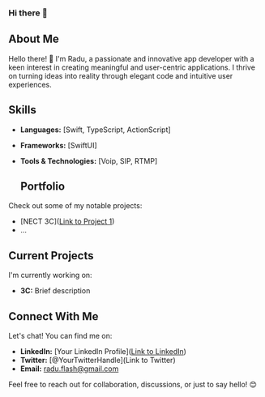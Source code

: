 ### Hi there 👋

<!--
**radubirsan/radubirsan** is a ✨ _special_ ✨ repository because its `README.md` (this file) appears on your GitHub profile.

Here are some ideas to get you started:

- 🔭 I’m currently working on ...
- 🌱 I’m currently learning ...
- 👯 I’m looking to collaborate on ...
- 🤔 I’m looking for help with ...
- 💬 Ask me about ...
- 📫 How to reach me: ...
- 😄 Pronouns: ...
- ⚡ Fun fact: ...
-->


## About Me

Hello there! 👋 I'm Radu, a passionate and innovative app developer with a keen interest in creating meaningful and user-centric applications. I thrive on turning ideas into reality through elegant code and intuitive user experiences.

## Skills

- **Languages:** [Swift, TypeScript, ActionScript]
- **Frameworks:** [SwiftUI]
- **Tools & Technologies:** [Voip, SIP, RTMP]

  ## Portfolio

Check out some of my notable projects:

- [NECT 3C]([Link to Project 1](https://apps.apple.com/ec/app/univerge-3c-mobile-client-plus/id1552123885?l=en))
- ...

## Current Projects

I'm currently working on:

- **3C:** Brief description


## Connect With Me

Let's chat! You can find me on:

- **LinkedIn:** [Your LinkedIn Profile]([Link to LinkedIn](https://www.linkedin.com/in/birsan-radu/))
- **Twitter:** [@YourTwitterHandle](Link to Twitter)
- **Email:** radu.flash@gmail.com

Feel free to reach out for collaboration, discussions, or just to say hello! 😊



